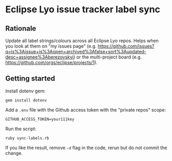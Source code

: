 # Eclipse Lyo issue tracker label sync

## Rationale

Update all label strings/colours across all Eclipse Lyo repos. Helps when you look at them on "my issues page" (e.g. https://github.com/issues?q=is%3Aissue+is%3Aopen+archived%3Afalse+sort%3Aupdated-desc+assignee%3Aberezovskyi) or the multi-project board (e.g. https://github.com/orgs/eclipse/projects/1).

## Getting started

Install dotenv gem:

    gem install dotenv

Add a `.env` file with the Github access token with the "private repos" scope:

    GITHUB_ACCESS_TOKEN=your111key

Run the script:

    ruby sync-labels.rb

If you like the result, remove `-d` flag in the code, rerun but do not commit the change.